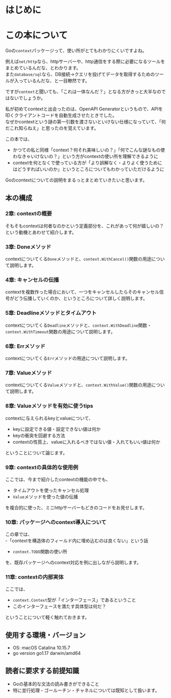# はじめに

# この本について

Goの`context`パッケージって、使い所がとてもわかりにくいですよね。

例えば`net/http`なら、httpサーバーや、http通信をする際に必要になるツールをまとめているんだな、とわかります。\
また`database/sql`なら、DB接続→クエリを投げてデータを取得するためのツールが入っているんだな、と一目瞭然です。

ですが`context`と聞いても、「これは一体なんだ？」となる方がきっと大半なのではないでしょうか。

私が初めてcontextと出会ったのは、OpenAPI
Generatorというもので、APIを叩くクライアントコードを自動生成させたときでした。\
なぜかcontextという謎の第一引数を渡さないといけない仕様になっていて、「何だこれ知らねえ」と思ったのを覚えています。

この本では、

-   かつての私と同様「context？何それ美味しいの？」「何でこんな謎なもの使わなきゃいけないの？」という方がcontextの使い所を理解できるように
-   contextを何となくで使っている方が「より誤解なく・よりよく使うためにはどうすればいいのか」というところについてもわかっていただけるように

Goのcontextについての説明をまるっとまとめていきたいと思います。

## 本の構成

### 2章: contextの概要

そもそもcontextは何者なのかという定義部分を、これがあって何が嬉しいの？という動機とあわせて紹介します。

### 3章: Doneメソッド

contextについてくる`Done`メソッドと、`context.WithCancel()`関数の用途について説明します。

### 4章: キャンセルの伝播

contextを複数作った場合において、一つをキャンセルしたらそのキャンセル信号がどう伝播していくのか、というところについて詳しく説明します。

### 5章: Deadlineメソッドとタイムアウト

contextについてくる`Deadline`メソッドと、`context.WithDeadline`関数・`context.WithTimeout`関数の用途について説明します。

### 6章: Errメソッド

contextについてくる`Err`メソッドの用途について説明します。

### 7章: Valueメソッド

contextについてくる`Value`メソッドと、`context.WithValue()`関数の用途について説明します。

### 8章: Valueメソッドを有効に使うtips

contextに与えられるkeyとvalueについて、

-   keyに設定できる値・設定できない値は何か
-   keyの衝突を回避する方法
-   contextの性質上、valueに入れるべきではない値・入れてもいい値は何か

ということについて論じます。

### 9章: contextの具体的な使用例

ここでは、今まで紹介したcontextの機能の中でも、

-   タイムアウトを使ったキャンセル処理
-   `Value`メソッドを使った値の伝播

を複合的に使った、ミニhttpサーバーもどきのコードをお見せします。

### 10章: パッケージへのcontext導入について

この章では、\
-「contextを構造体のフィールド内に埋め込むのは良くない」という話

-   `context.TODO`関数の使い所

を、既存パッケージへのcontext対応を例に出しながら説明します。

### 11章: contextの内部実体

ここでは、

-   `context.Context`型が「インターフェース」であるということ
-   このインターフェースを満たす具体型は何だ？

ということについて軽く触れておきます。

## 使用する環境・バージョン

-   OS: macOS Catalina 10.15.7
-   go version go1.17 darwin/amd64

## 読者に要求する前提知識

-   Goの基本的な文法の読み書きができること
-   特に並行処理・ゴールーチン・チャネルについては既知として扱います。




